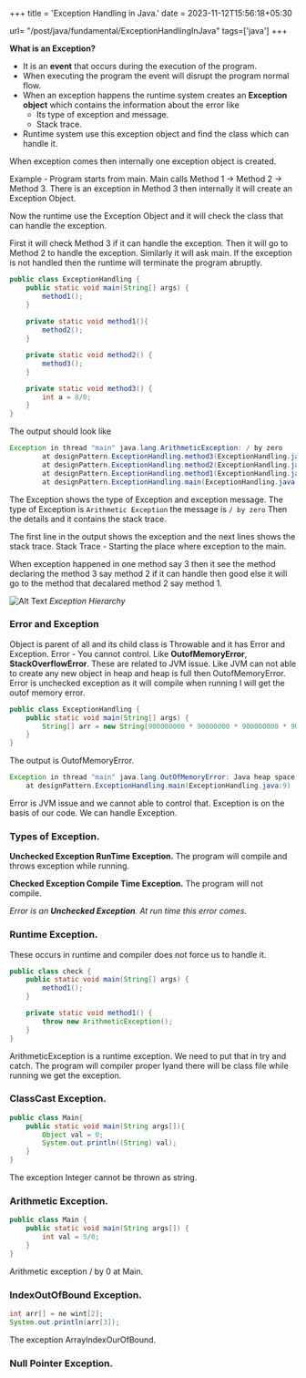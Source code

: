 +++
title = 'Exception Handling in Java.'
date = 2023-11-12T15:56:18+05:30

url= "/post/java/fundamental/ExceptionHandlingInJava"
tags=['java']
+++



**What is an Exception?**

- It is an **event** that occurs during the execution of the program.
- When executing the program the event will disrupt the program normal flow.
- When an exception happens the runtime system creates an **Exception object** which contains the information about the error like 
    - Its type of exception and message.
    - Stack trace.
- Runtime system use this exception object and find the class which can handle it. 

When exception comes then internally one exception object is created.

Example - Program starts from main. Main calls Method 1 -> Method 2 -> Method 3.
There is an exception in Method 3 then internally it will create an Exception Object.

Now the runtime use the Exception Object and it will check the class that can handle the exception.

First it will check Method 3 if it can handle the exception. Then it will go to Method 2 to handle the exception. Similarly it will ask main. If the exception is not handled then the runtime will terminate the program abruptly.
<br>
```java
public class ExceptionHandling {
    public static void main(String[] args) {
        method1();
    }
    
    private static void method1(){
        method2();
    }

    private static void method2() {
        method3();
    }

    private static void method3() {
        int a = 8/0;
    }
}
```
The output should look like
```java
Exception in thread "main" java.lang.ArithmeticException: / by zero
        at designPattern.ExceptionHandling.method3(ExceptionHandling.java:20)
        at designPattern.ExceptionHandling.method2(ExceptionHandling.java:16)
        at designPattern.ExceptionHandling.method1(ExceptionHandling.java:12)
        at designPattern.ExceptionHandling.main(ExceptionHandling.java:8)
```

The Exception shows the type of Exception and exception message.
The type of Exception is `Arithmetic Exception` the message is `/ by zero` Then the details and it contains the stack trace.

The first line in the output shows the exception and the next lines shows the stack trace. Stack Trace - Starting the place where exception to the main.

When exception happened in one method say 3 then it see the method declaring the method 3 say method 2 if it can handle then good else it will go to the method that decalared method 2 say method 1.



![Alt Text](/images/img.png)
*Exception Hierarchy*


### Error and Exception
Object is parent of all and its child class is Throwable and it has Error and Exception.
Error - You cannot control. Like **OutofMemoryError**, **StackOverflowError**.
These are related to JVM issue. Like JVM can not able to create any new object in heap and heap is full then OutofMemoryError.
Error is unchecked exception as it will compile when running I will get the outof memory error.


```java
public class ExceptionHandling {
    public static void main(String[] args) {
        String[] arr = new String[900000000 * 90000000 * 900000000 * 90000000];
    }
}
```
The output is OutofMemoryError.
```java
Exception in thread "main" java.lang.OutOfMemoryError: Java heap space
	at designPattern.ExceptionHandling.main(ExceptionHandling.java:9)
```

Error is JVM issue and we cannot able to control that. Exception is on the basis of our code. We can handle Exception.

### Types of Exception.
**Unchecked Exception RunTime Exception.** The program will compile and throws exception while running.

**Checked Exception Compile Time Exception.** The program will not compile.

*Error is an **Unchecked Exception**. At run time this error comes.*
### Runtime Exception.
These occurs in runtime and compiler does not force us to handle it.
```java
public class check {
    public static void main(String[] args) {
        method1();
    }

    private static void method1() {
        throw new ArithmeticException();
    }
}
```
ArithmeticException is a runtime exception. We need to put that in try and catch. The program will compiler proper lyand there will be class file while running we get the exception.

### ClassCast Exception.
```java
public class Main{
    public static void main(String args[]){
        Object val = 0;
        System.out.println((String) val);
    }
}
```
The exception Integer cannot be thrown as string.
### Arithmetic Exception.
```java
public class Main {
    public static void main(String args[]) {
        int val = 5/0;
    }
}
```
Arithmetic exception / by 0 at Main.
### IndexOutOfBound Exception.
```java
int arr[] = ne wint[2];
System.out.println(arr[3]);
```
The exception ArrayIndexOurOfBound.

### Null Pointer Exception.
